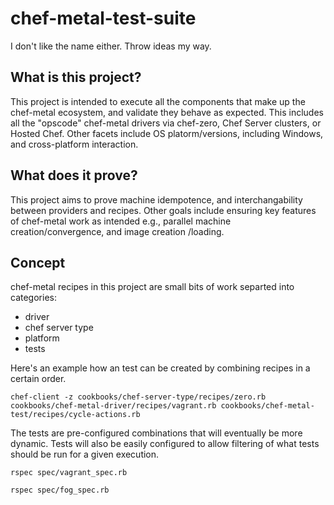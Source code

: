 chef-metal-test-suite
=====================
I don't like the name either.  Throw ideas my way.

## What is this project?
This project is intended to execute all the components that make up the chef-metal ecosystem, and validate they behave as expected.  This includes all the "opscode" chef-metal drivers via chef-zero, Chef Server clusters, or Hosted Chef.  Other facets include OS platorm/versions, including Windows, and cross-platform interaction.

## What does it prove?
This project aims to prove machine idempotence, and interchangability between providers and recipes.  Other goals include ensuring key features of chef-metal work as intended e.g., parallel machine creation/convergence, and image creation /loading.

## Concept
chef-metal recipes in this project are small bits of work separted into categories:
* driver
* chef server type
* platform
* tests

Here's an example how an test can be created by combining recipes in a certain order.
```
chef-client -z cookbooks/chef-server-type/recipes/zero.rb cookbooks/chef-metal-driver/recipes/vagrant.rb cookbooks/chef-metal-test/recipes/cycle-actions.rb
```

The tests are pre-configured combinations that will eventually be more dynamic.  Tests will also be easily configured to allow filtering of what tests should be run for a given execution.
```
rspec spec/vagrant_spec.rb

rspec spec/fog_spec.rb
```
